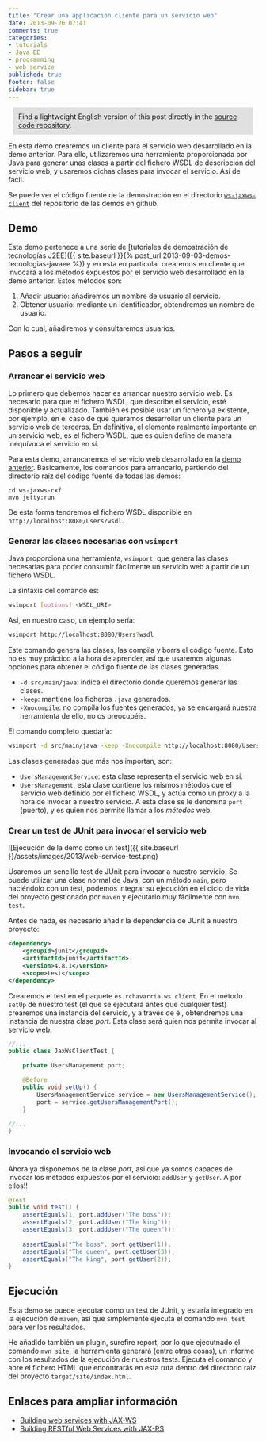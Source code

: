 ```yaml
---
title: "Crear una applicación cliente para un servicio web"
date: 2013-09-26 07:41
comments: true
categories: 
- tutorials
- Java EE
- programming
- web service
published: true
footer: false
sidebar: true
---
```


<div style="margin:2%; padding:2%; background-color:#E0E0E0; ">
    Find a lightweight English version of this post directly in the <a href="https://github.com/rchavarria/javaee-6-demos/tree/master/ws-jaxws-client">source code repository</a>.
</div>

En esta demo crearemos un cliente para el servicio web desarrollado en la demo
anterior. Para ello, utilizaremos una herramienta proporcionada por Java para 
generar unas clases a partir del fichero WSDL de descripción del servicio web, y
usaremos dichas clases para invocar el servicio. Así de fácil.

Se puede ver el código fuente de la demostración en el directorio 
[`ws-jaxws-client`](https://github.com/rchavarria/javaee-6-demos/tree/master/ws-jaxws-client)
del repositorio de las demos en github.

<!-- more -->

## Demo

Esta demo pertenece a una serie de 
[tutoriales de demostración de tecnologías J2EE]({{ site.baseurl }}{% post_url 2013-09-03-demos-tecnologias-javaee %}) y 
en esta en particular crearemos en cliente que invocará a los métodos expuestos por el servicio
web desarrollado en la demo anterior. Estos métodos son:

1. Añadir usuario: añadiremos un nombre de usuario al servicio.
2. Obtener usuario: mediante un identificador, obtendremos un nombre de usuario.

Con lo cual, añadiremos y consultaremos usuarios.

## Pasos a seguir

### Arrancar el servicio web

Lo primero que debemos hacer es arrancar nuestro servicio web. Es necesario para que
el fichero WSDL, que describe el servicio, esté disponible y actualizado. También
es posible usar un fichero ya existente, por ejemplo, en el caso de que queramos
desarrollar un cliente para un servicio web de terceros. En definitiva, el elemento
realmente importante en un servicio web, es el fichero WSDL, que es quien define 
de manera inequívoca el servicio en sí. 

Para esta demo, arrancaremos el servicio web desarrollado en la
[demo anterior](/blog/2013/09/19/crear-servicio-web-jaxws). Básicamente, los comandos
para arrancarlo, partiendo del directorio raíz del código fuente de todas las demos:

```
cd ws-jaxws-cxf
mvn jetty:run
```

De esta forma tendremos el fichero WSDL disponible en `http://localhost:8080/Users?wsdl`.

### Generar las clases necesarias con `wsimport`

Java proporciona una herramienta, `wsimport`, que genera las clases necesarias
para poder consumir fácilmente un servicio web a partir de un fichero WSDL.

La sintaxis del comando es:

```bash
wsimport [options] <WSDL_URI>
```

Así, en nuestro caso, un ejemplo sería:

```bash    
wsimport http://localhost:8080/Users?wsdl
```

Este comando genera las clases, las compila y borra el código fuente. Esto no es 
muy práctico a la hora de aprender, así que usaremos algunas opciones para
obtener el código fuente de las clases generadas.

- `-d src/main/java`: indica el directorio donde queremos generar las clases.
- `-keep`: mantiene los ficheros `.java` generados.
- `-Xnocompile`: no compila los fuentes generados, ya se encargará nuestra 
herramienta de ello, no os preocupéis.

El comando completo quedaría:

```bash
wsimport -d src/main/java -keep -Xnocompile http://localhost:8080/Users?wsdl
```

Las clases generadas que más nos importan, son:

- `UsersManagementService`: esta clase representa el servicio web en sí.
- `UsersManagement`: esta clase contiene los mismos métodos que el servicio web
definido por el fichero WSDL, y actúa como un proxy a la hora de invocar a nuestro
servicio. A esta clase se le denomina `port` (puerto), y es quien nos permite llamar
a los _métodos_ web.

### Crear un test de JUnit para invocar el servicio web

![Ejecución de la demo como un test]({{ site.baseurl }}/assets/images/2013/web-service-test.png)

Usaremos un sencillo test de JUnit para invocar a nuestro servicio. Se puede utilizar
una clase normal de Java, con un método `main`, pero haciéndolo con un test, podemos
integrar su ejecución en el ciclo de vida del proyecto gestionado por `maven` y
ejecutarlo muy fácilmente con `mvn test`.

Antes de nada, es necesario añadir la dependencia de JUnit a nuestro proyecto:

```xml
<dependency>
    <groupId>junit</groupId>
    <artifactId>junit</artifactId>
    <version>4.8.1</version>
    <scope>test</scope>
</dependency>
```

Crearemos el test en el paquete `es.rchavarria.ws.client`. En el método `setUp`
de nuestro test (el que se ejecutará antes que cualquier test) crearemos una
instancia del servicio, y a través de él, obtendremos una instancia de nuestra
clase _port_. Esta clase será quien nos permita invocar al servicio web.

```java
//...
public class JaxWsClientTest {

    private UsersManagement port;

    @Before
    public void setUp() {
        UsersManagementService service = new UsersManagementService();
        port = service.getUsersManagementPort();
    }

//...        
}
```

### Invocando el servicio web

Ahora ya disponemos de la clase _port_, así que ya somos capaces de invocar los
métodos expuestos por el servicio: `addUser` y `getUser`. A por ellos!!

```java
@Test
public void test() {
    assertEquals(1, port.addUser("The boss"));
    assertEquals(2, port.addUser("The king"));
    assertEquals(3, port.addUser("The queen"));
    
    assertEquals("The boss", port.getUser(1));
    assertEquals("The queen", port.getUser(3));
    assertEquals("The king", port.getUser(2));
}
```

## Ejecución

Esta demo se puede ejecutar como un test de JUnit, y estaría integrado en la ejecución
de `maven`, así que simplemente ejecuta el comando `mvn test` para ver los resultados.

He añadido también un plugin, surefire report, por lo que ejecutnado el comando 
`mvn site`, la herramienta generará (entre otras cosas), un informe con los resultados
de la ejecución de nuestros tests. Ejecuta el comando y abre el fichero HTML que 
encontrarás en esta ruta dentro del directorio raiz del proyecto `target/site/index.html`.

## Enlaces para ampliar información

- [Building web services with JAX-WS](http://docs.oracle.com/javaee/6/tutorial/doc/bnayl.html)
- [Building RESTful Web Services with JAX-RS](http://docs.oracle.com/javaee/6/tutorial/doc/giepu.html)
